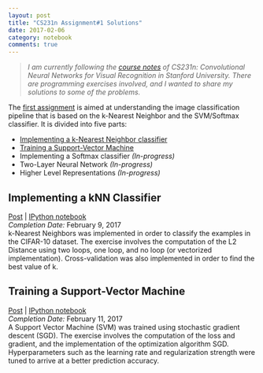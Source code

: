 ```yaml
---
layout: post
title: "CS231n Assignment#1 Solutions"
date: 2017-02-06
category: notebook
comments: true
---
```


> *I am currently following the [course notes](http://cs231n.github.io/) of CS231n: Convolutional Neural Networks for Visual Recognition in
Stanford University. There are programming exercises involved, and I wanted to share my solutions to some of the problems.*

The [first assignment](http://cs231n.github.io/assignments2016/assignment1/) is aimed at understanding the image classification pipeline that is based on the k-Nearest Neighbor and the SVM/Softmax classifier. It is divided into five parts:

- [Implementing a k-Nearest Neighbor classifier](#implementing-a-knn-classifier)
- [Training a Support-Vector Machine](#svm)
- Implementing a Softmax classifier _(In-progress)_
- Two-Layer Neural Network _(In-progress)_
- Higher Level Representations _(In-progress)_

## Implementing a kNN Classifier
[Post](https://ljvmiranda921.github.io/cs231n/assignment1/knn/) | [IPython notebook](https://github.com/ljvmiranda921/cs231n-assignments/blob/master/assignment1/knn.ipynb)  
_Completion Date:_ February 9, 2017  
k-Nearest Neighbors was implemented in order to classify the examples in the CIFAR-10 dataset. The exercise involves the computation of the L2 Distance using two loops, one loop, and no loop (or vectorized implementation). Cross-validation was also implemented in order to find the best value of k.

## <a name="svm"></a> Training a Support-Vector Machine
[Post](https://ljvmiranda921.github.io/cs231n/assignment1/svm/) | [IPython notebook](https://github.com/ljvmiranda921/cs231n-assignments/blob/master/assignment1/svm.ipynb)  
_Completion Date:_ February 11, 2017  
A Support Vector Machine (SVM) was trained using stochastic gradient descent (SGD). The exercise involves the computation of the loss and gradient, and the implementation of the optimization algorithm SGD. Hyperparameters such as the learning rate and regularization strength were tuned to arrive at a better prediction accuracy.

